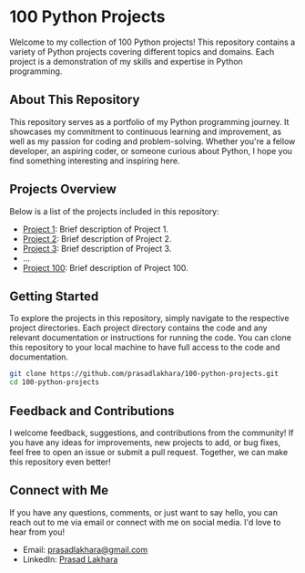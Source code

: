 # 100 Python Projects

Welcome to my collection of 100 Python projects! This repository contains a variety of Python projects covering different topics and domains. Each project is a demonstration of my skills and expertise in Python programming.

## About This Repository

This repository serves as a portfolio of my Python programming journey. It showcases my commitment to continuous learning and improvement, as well as my passion for coding and problem-solving. Whether you're a fellow developer, an aspiring coder, or someone curious about Python, I hope you find something interesting and inspiring here.

## Projects Overview

Below is a list of the projects included in this repository:

- [Project 1](project1/): Brief description of Project 1.
- [Project 2](project2/): Brief description of Project 2.
- [Project 3](project3/): Brief description of Project 3.
- ...
- [Project 100](project100/): Brief description of Project 100.

## Getting Started

To explore the projects in this repository, simply navigate to the respective project directories. Each project directory contains the code and any relevant documentation or instructions for running the code. You can clone this repository to your local machine to have full access to the code and documentation.

```bash
git clone https://github.com/prasadlakhara/100-python-projects.git
cd 100-python-projects
```

## Feedback and Contributions

I welcome feedback, suggestions, and contributions from the community! If you have any ideas for improvements, new projects to add, or bug fixes, feel free to open an issue or submit a pull request. Together, we can make this repository even better!

## Connect with Me

If you have any questions, comments, or just want to say hello, you can reach out to me via email or connect with me on social media. I'd love to hear from you!

- Email: prasadlakhara@gmail.com
- LinkedIn: [Prasad Lakhara](https://www.linkedin.com/in/prasadlakhara/)
